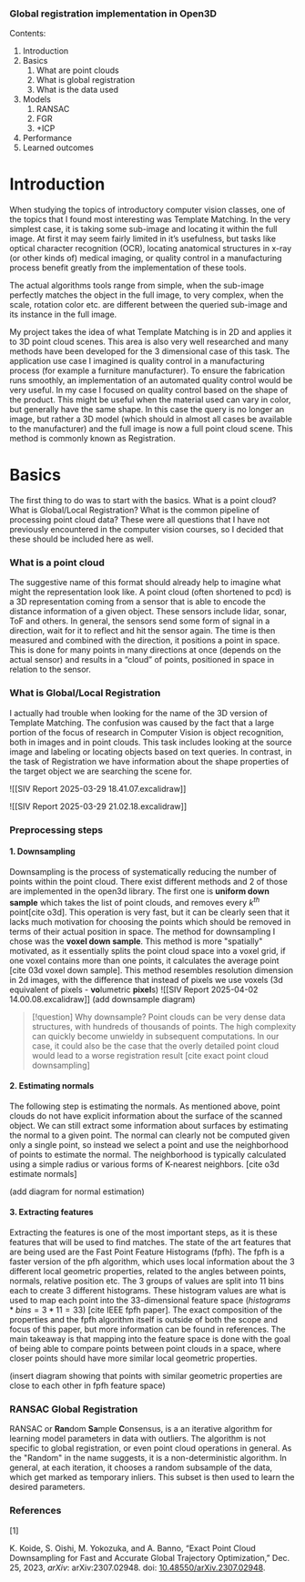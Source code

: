 
### Global registration implementation in Open3D

Contents:
1. Introduction
2. Basics
	1. What are point clouds
	2. What is global registration
	3. What is the data used
3. Models
	1. RANSAC
	2. FGR
	3. +ICP
4. Performance
5. Learned outcomes

# Introduction

When studying the topics of introductory computer vision classes, one of the topics that I found most interesting was Template Matching. In the very simplest case, it is taking some sub-image and locating it within the full image. At first it may seem fairly limited in it’s usefulness, but tasks like optical character recognition (OCR), locating anatomical structures in x-ray (or other kinds of) medical imaging, or quality control in a manufacturing process benefit greatly from the implementation of these tools. 

The actual algorithms tools range from simple, when the sub-image perfectly matches the object in the full image, to very complex, when the scale, rotation color etc. are different between the queried sub-image and its instance in the full image. 

My project takes the idea of what Template Matching is in 2D and applies it to 3D point cloud scenes. This area is also very well researched and many methods have been developed for the 3 dimensional case of this task. The application use case I imagined is quality control in a manufacturing process (for example a furniture manufacturer). To ensure the fabrication runs smoothly, an implementation of an automated quality control would be very useful. In my case I focused on quality control based on the shape of the product. This might be useful when the material used can vary in color, but generally have the same shape. In this case the query is no longer an image, but rather a 3D model (which should in almost all cases be available to the manufacturer) and the full image is now a full point cloud scene. This method is commonly known as Registration.

# Basics

The first thing to do was to start with the basics. What is a point cloud? What is Global/Local Registration? What is the common pipeline of processing point cloud data? These were all questions that I have not previously encountered in the computer vision courses, so I decided that these should be included here as well.

### What is a point cloud

The suggestive name of this format should already help to imagine what might the representation look like. A point cloud (often shortened to pcd) is a 3D representation coming from a sensor that is able to encode the distance information of a given object. These sensors include lidar, sonar, ToF and others. In general, the sensors send some form of signal in a direction, wait for it to reflect and hit the sensor again. The time is then measured and combined with the direction, it positions a point in space. 
This is done for many points in many directions at once (depends on the actual sensor) and results in a “cloud” of points, positioned in space in relation to the sensor. 

### What is Global/Local Registration

I actually had trouble when looking for the name of the 3D version of Template Matching. The confusion was caused by the fact that a large portion of the focus of research in Computer Vision is object recognition, both in images and in point clouds. This task includes looking at the source image and labeling or locating objects based on text queries. In contrast, in the task of Registration we have information about the shape properties of the target object we are searching the scene for. 

![[SIV Report 2025-03-29 18.41.07.excalidraw]]


![[SIV Report 2025-03-29 21.02.18.excalidraw]]

### Preprocessing steps
#### 1. Downsampling

Downsampling is the process of systematically reducing the number of points within the point cloud. There exist different methods and 2 of those are implemented in the open3d library. The first one is **uniform down sample** which takes the list of point clouds, and removes every $k^{th}$ point[cite o3d]. This operation is very fast, but it can be clearly seen that it lacks much motivation for choosing the points which should be removed in terms of their actual position in space. 
The method for downsampling I chose was the **voxel down sample**. This method is more "spatially" motivated, as it essentially splits the point cloud space into a voxel grid, if one voxel contains more than one points, it calculates the average point [cite 03d voxel down sample]. This method resembles resolution dimension in 2d images, with the difference that instead of pixels we use voxels (3d equivalent of pixels - **vo**lumetric **pixel**s)
![[SIV Report 2025-04-02 14.00.08.excalidraw]]
(add downsample diagram)
	
   >[!question] Why downsample?
   >Point clouds can be very dense data structures, with hundreds of thousands of points. The high complexity can quickly become unwieldy in subsequent computations. In our case, it could also be the case that the overly detailed point cloud would lead to a worse registration result [cite exact point cloud downsampling]
   
   
#### 2. Estimating normals

The following step is estimating the normals. As mentioned above, point clouds do not have explicit information about the surface of the scanned object. We can still extract some information about surfaces by estimating the normal to a given point. The normal can clearly not be computed given only a single point, so instead we select a point and use the neighborhood of points to estimate the normal. The neighborhood is typically calculated using  a simple radius or various forms of K-nearest neighbors. [cite o3d estimate normals]

(add diagram for normal estimation)

#### 3. Extracting features

Extracting the features is one of the most important steps, as it is these features that will be used to find matches. The state of the art features that are being used are the Fast Point Feature Histograms (fpfh). The fpfh is a faster version of the pfh algorithm, which uses local information about the 3 different local geometric properties, related to the angles between points, normals, relative position etc. The 3 groups of values are split into 11 bins each to create 3 different histograms. These histogram values are what is used to map each point into the 33-dimensional feature space ($histograms*bins=3*11=33$) [cite IEEE fpfh paper]. The exact composition of the properties and the fpfh algorithm itself is outside of both the scope and focus of this paper, but more information can be found in references.
The main takeaway is that mapping into the feature space is done with the goal of being able to compare points between point clouds in a space, where closer points should have more similar local geometric properties.

(insert diagram showing that points with similar geometric properties are close to each other in fpfh feature space)

### RANSAC Global Registration

RANSAC or **Ran**dom **Sa**mple **C**onsensus, is a an iterative algorithm for learning model parameters in data with outliers. The algorithm is not specific to global registration, or even point cloud operations in general. As the "Random" in the name suggests, it is a non-deterministic algorithm. In general, at each iteration, it chooses a random subsample of the data, which get marked as temporary inliers. This subset is then used to learn the desired parameters. 
### References
[1]

K. Koide, S. Oishi, M. Yokozuka, and A. Banno, “Exact Point Cloud Downsampling for Fast and Accurate Global Trajectory Optimization,” Dec. 25, 2023, _arXiv_: arXiv:2307.02948. doi: [10.48550/arXiv.2307.02948](https://doi.org/10.48550/arXiv.2307.02948).